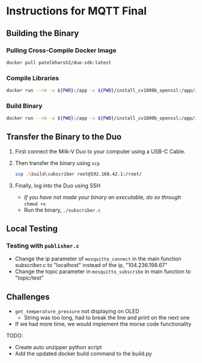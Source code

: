 # Instructions for MQTT Final

## Building the Binary

### Pulling Cross-Compile Docker Image
```bash
docker pull patelkharsh2/duo-sdk:latest
```

### Compile Libraries
```bash
docker run --rm -v ${PWD}:/app -v ${PWD}/install_cv1800b_openssl:/app/install_cv1800b_openssl -v ${PWD}/install_cv1800b_cjson:/app/install_cv1800b_cjson -v ${PWD}/install_cv1800b_mqtt:/app/install_cv1800b_mqtt patelkharsh2/duo-sdk bash -c "mkdir build && cd build && cmake -DCMAKE_TOOLCHAIN_FILE=/app/milkv_duo.cmake .."
```

### Build Binary
```bash
docker run --rm -v ${PWD}:/app -v ${PWD}/install_cv1800b_openssl:/app/install_cv1800b_openssl -v ${PWD}/install_cv1800b_cjson:/app/install_cv1800b_cjson -v ${PWD}/install_cv1800b_mqtt:/app/install_cv1800b_mqtt patelkharsh2/duo-sdk bash -c "cd build && make"
```

## Transfer the Binary to the Duo

1. First connect the Milk-V Duo to your computer using a USB-C Cable. 

2. Then transfer the binary using `scp`
    ```bash
    scp .\build\subscriber root@192.168.42.1:/root/ 
    ```
3. Finally, log into the Duo using SSH
    * *If you have not made your binary an executable, do so through* `chmod +x`
    * Run the binary, `./subscriber.c`


## Local Testing
### Testing with `publisher.c`
* Change the ip parameter of `mosquitto_connect` in the main function *subscriber.c* to "localhost" instead of the ip, "104.236.198.67"
* Change the topic parameter in `mosquitto_subscribe` in main function to "topic/test"

## Challenges
* `get_temperature_pressure` not displaying on OLED
    * String was too long, had to break the line and print on the next one
* If we had more time, we would implement the morse code functionality

TODO:
* Create auto unzipper python script
* Add the updated docker build command to the build.py